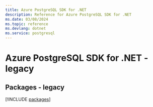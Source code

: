 ```yaml
---
title: Azure PostgreSQL SDK for .NET
description: Reference for Azure PostgreSQL SDK for .NET
ms.date: 03/08/2024
ms.topic: reference
ms.devlang: dotnet
ms.service: postgresql
---
```

# Azure PostgreSQL SDK for .NET - legacy
## Packages - legacy
[!INCLUDE [packages](postgresql-index.md)]